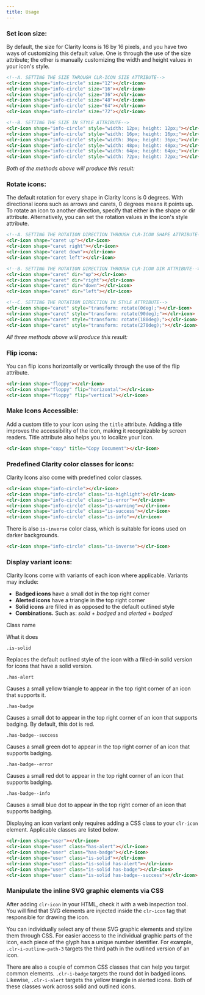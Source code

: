 ```yaml
---
title: Usage
---
```


### Set icon size:

By default, the size for Clarity Icons is 16 by 16 pixels, and you have two ways of customizing this default value. One is through the use of the size attribute; the other is manually customizing the width and height values in your icon's style.

<DocDemo toggle="false">

```html
<!--A. SETTING THE SIZE THROUGH CLR-ICON SIZE ATTRIBUTE-->
<clr-icon shape="info-circle" size="12"></clr-icon>
<clr-icon shape="info-circle" size="16"></clr-icon>
<clr-icon shape="info-circle" size="36"></clr-icon>
<clr-icon shape="info-circle" size="48"></clr-icon>
<clr-icon shape="info-circle" size="64"></clr-icon>
<clr-icon shape="info-circle" size="72"></clr-icon>

<!--B. SETTING THE SIZE IN STYLE ATTRIBUTE-->
<clr-icon shape="info-circle" style="width: 12px; height: 12px;"></clr-icon>
<clr-icon shape="info-circle" style="width: 16px; height: 16px;"></clr-icon>
<clr-icon shape="info-circle" style="width: 36px; height: 36px;"></clr-icon>
<clr-icon shape="info-circle" style="width: 48px; height: 48px;"></clr-icon>
<clr-icon shape="info-circle" style="width: 64px; height: 64px;"></clr-icon>
<clr-icon shape="info-circle" style="width: 72px; height: 72px;"></clr-icon>
```

</DocDemo>

_Both of the methods above will produce this result:_

### Rotate icons:

The default rotation for every shape in Clarity Icons is 0 degrees. With directional icons such as arrows and carets, 0 degrees means it points up. To rotate an icon to another direction, specify that either in the shape or dir attribute. Alternatively, you can set the rotation values in the icon's style attribute.

<DocDemo toggle="false">

```html
<!--A. SETTING THE ROTATION DIRECTION THROUGH CLR-ICON SHAPE ATTRIBUTE-->
<clr-icon shape="caret up"></clr-icon>
<clr-icon shape="caret right"></clr-icon>
<clr-icon shape="caret down"></clr-icon>
<clr-icon shape="caret left"></clr-icon>

<!--B. SETTING THE ROTATION DIRECTION THROUGH CLR-ICON DIR ATTRIBUTE-->
<clr-icon shape="caret" dir="up"></clr-icon>
<clr-icon shape="caret" dir="right"></clr-icon>
<clr-icon shape="caret" dir="down"></clr-icon>
<clr-icon shape="caret" dir="left"></clr-icon>

<!--C. SETTING THE ROTATION DIRECTION IN STYLE ATTRIBUTE-->
<clr-icon shape="caret" style="transform: rotate(0deg);"></clr-icon>
<clr-icon shape="caret" style="transform: rotate(90deg);"></clr-icon>
<clr-icon shape="caret" style="transform: rotate(180deg);"></clr-icon>
<clr-icon shape="caret" style="transform: rotate(270deg);"></clr-icon>
```

</DocDemo>

_All three methods above will produce this result:_

### Flip icons:

You can flip icons horizontally or vertically through the use of the flip attribute.

<DocDemo toggle="false">

```html
<clr-icon shape="floppy"></clr-icon>
<clr-icon shape="floppy" flip="horizontal"></clr-icon>
<clr-icon shape="floppy" flip="vertical"></clr-icon>
```

</DocDemo>

### Make Icons Accessible:

Add a custom title to your icon using the `title` attribute. Adding a title improves the accessibility of the icon, making it recognizable by screen readers. Title attribute also helps you to localize your Icon.

<DocDemo toggle="false">

```html
<clr-icon shape="copy" title="Copy Document"></clr-icon>
```

</DocDemo>

### Predefined Clarity color classes for icons:

Clarity Icons also come with predefined color classes.

<DocDemo toggle="false">

```html
<clr-icon shape="info-circle"></clr-icon>
<clr-icon shape="info-circle" class="is-highlight"></clr-icon>
<clr-icon shape="info-circle" class="is-error"></clr-icon>
<clr-icon shape="info-circle" class="is-warning"></clr-icon>
<clr-icon shape="info-circle" class="is-success"></clr-icon>
<clr-icon shape="info-circle" class="is-info"></clr-icon>
```

</DocDemo>

There is also `is-inverse` color class, which is suitable for icons used on darker backgrounds.

<DocDemo toggle="false">

```html
<clr-icon shape="info-circle" class="is-inverse"></clr-icon>
```

</DocDemo>

### Display variant icons:

Clarity Icons come with variants of each icon where applicable. Variants may include:

- **Badged icons** have a small dot in the top right corner
- **Alerted icons** have a triangle in the top right corner
- **Solid icons** are filled in as opposed to the default outlined style
- **Combinations.** Such as: _solid + badged_ and _alerted + badged_

Class name

What it does

`.is-solid`

Replaces the default outlined style of the icon with a filled-in solid version for icons that have a solid version.

`.has-alert`

Causes a small yellow triangle to appear in the top right corner of an icon that supports it.

`.has-badge`

Causes a small dot to appear in the top right corner of an icon that supports badging. By default, this dot is red.

`.has-badge--success`

Causes a small green dot to appear in the top right corner of an icon that supports badging.

`.has-badge--error`

Causes a small red dot to appear in the top right corner of an icon that supports badging.

`.has-badge--info`

Causes a small blue dot to appear in the top right corner of an icon that supports badging.

Displaying an icon variant only requires adding a CSS class to your `clr-icon` element. Applicable classes are listed below.

<DocDemo toggle="false">

```html
<clr-icon shape="user"></clr-icon>
<clr-icon shape="user" class="has-alert"></clr-icon>
<clr-icon shape="user" class="has-badge"></clr-icon>
<clr-icon shape="user" class="is-solid"></clr-icon>
<clr-icon shape="user" class="is-solid has-alert"></clr-icon>
<clr-icon shape="user" class="is-solid has-badge"></clr-icon>
<clr-icon shape="user" class="is-solid has-badge--success"></clr-icon>
```

</DocDemo>

### Manipulate the inline SVG graphic elements via CSS

After adding `clr-icon` in your HTML, check it with a web inspection tool. You will find that SVG elements are injected inside the `clr-icon` tag that responsible for drawing the icon.

You can individually select any of these SVG graphic elements and stylize them through CSS. For easier access to the individual graphic parts of the icon, each piece of the glyph has a unique number identifier. For example, `.clr-i-outline-path-3` targets the third path in the outlined version of an icon.

There are also a couple of common CSS classes that can help you target common elements. `.clr-i-badge` targets the round dot in badged icons. Likewise, `.clr-i-alert` targets the yellow triangle in alerted icons. Both of these classes work across solid and outlined icons.
